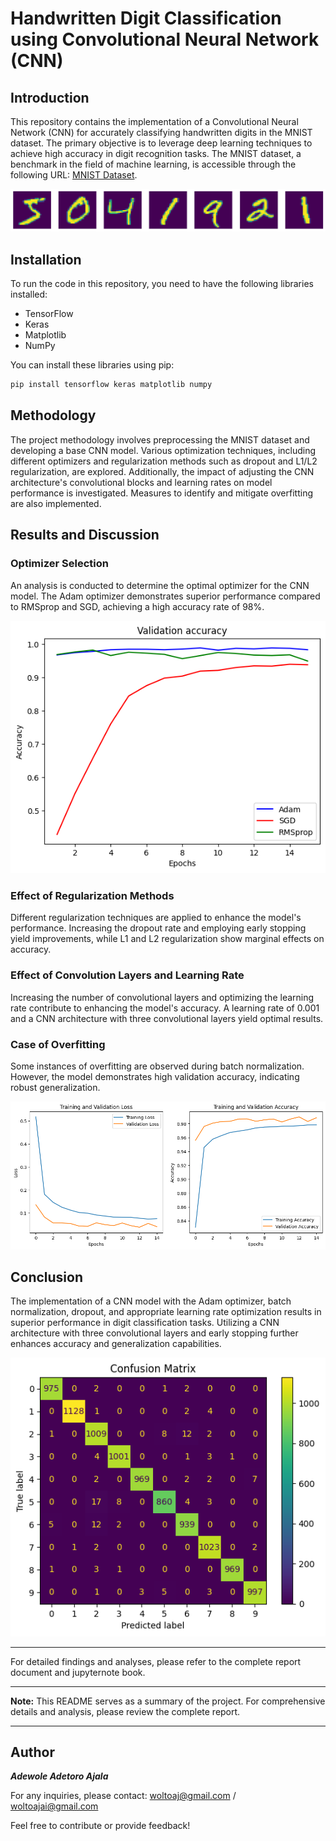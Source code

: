 # Handwritten Digit Classification using Convolutional Neural Network (CNN)

## Introduction
This repository contains the implementation of a Convolutional Neural Network (CNN) for accurately classifying handwritten digits in the MNIST dataset. The primary objective is to leverage deep learning techniques to achieve high accuracy in digit recognition tasks. The MNIST dataset, a benchmark in the field of machine learning, is accessible through the following URL: [MNIST Dataset](http://yann.lecun.com/exdb/mnist).

![Mint](https://github.com/adewoleaj/Handwritten-Digit-Classification-using-Convolutional-Neural-Network-CNN-/blob/main/mint.png?raw=true)

## Installation
To run the code in this repository, you need to have the following libraries installed:
- TensorFlow
- Keras
- Matplotlib
- NumPy

You can install these libraries using pip:
```bash
pip install tensorflow keras matplotlib numpy
```

## Methodology
The project methodology involves preprocessing the MNIST dataset and developing a base CNN model. Various optimization techniques, including different optimizers and regularization methods such as dropout and L1/L2 regularization, are explored. Additionally, the impact of adjusting the CNN architecture's convolutional blocks and learning rates on model performance is investigated. Measures to identify and mitigate overfitting are also implemented.

## Results and Discussion

### Optimizer Selection
An analysis is conducted to determine the optimal optimizer for the CNN model. The Adam optimizer demonstrates superior performance compared to RMSprop and SGD, achieving a high accuracy rate of 98%.

![Optimizers](https://github.com/adewoleaj/Handwritten-Digit-Classification-using-Convolutional-Neural-Network-CNN-/blob/main/performance%20of%20different%20optimizers.png?raw=true)

### Effect of Regularization Methods
Different regularization techniques are applied to enhance the model's performance. Increasing the dropout rate and employing early stopping yield improvements, while L1 and L2 regularization show marginal effects on accuracy.

### Effect of Convolution Layers and Learning Rate
Increasing the number of convolutional layers and optimizing the learning rate contribute to enhancing the model's accuracy. A learning rate of 0.001 and a CNN architecture with three convolutional layers yield optimal results.

### Case of Overfitting
Some instances of overfitting are observed during batch normalization. However, the model demonstrates high validation accuracy, indicating robust generalization.

![Loss and accuracy](https://github.com/adewoleaj/Handwritten-Digit-Classification-using-Convolutional-Neural-Network-CNN-/blob/main/loss%20and%20accuracy%20plot.png?raw=true)

## Conclusion
The implementation of a CNN model with the Adam optimizer, batch normalization, dropout, and appropriate learning rate optimization results in superior performance in digit classification tasks. Utilizing a CNN architecture with three convolutional layers and early stopping further enhances accuracy and generalization capabilities.

![Confusion](https://github.com/adewoleaj/Handwritten-Digit-Classification-using-Convolutional-Neural-Network-CNN-/blob/main/confusion%20matric.png?raw=true)


---
For detailed findings and analyses, please refer to the complete report document and jupyternote book.

---
**Note:** This README serves as a summary of the project. For comprehensive details and analysis, please review the complete report.

---
## Author

**_Adewole Adetoro Ajala_**

For any inquiries, please contact: woltoaj@gmail.com / woltoajai@gmail.com

Feel free to contribute or provide feedback!
